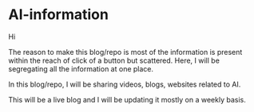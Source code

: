 # AI-information


Hi

The reason to make this blog/repo is most of the information is present within the reach of click of a button but scattered. Here, I will be segregating all the information at one place.

In this blog/repo, I will be sharing videos, blogs, websites related to AI. 

This will be a live blog and I will be updating it mostly on a weekly basis.

